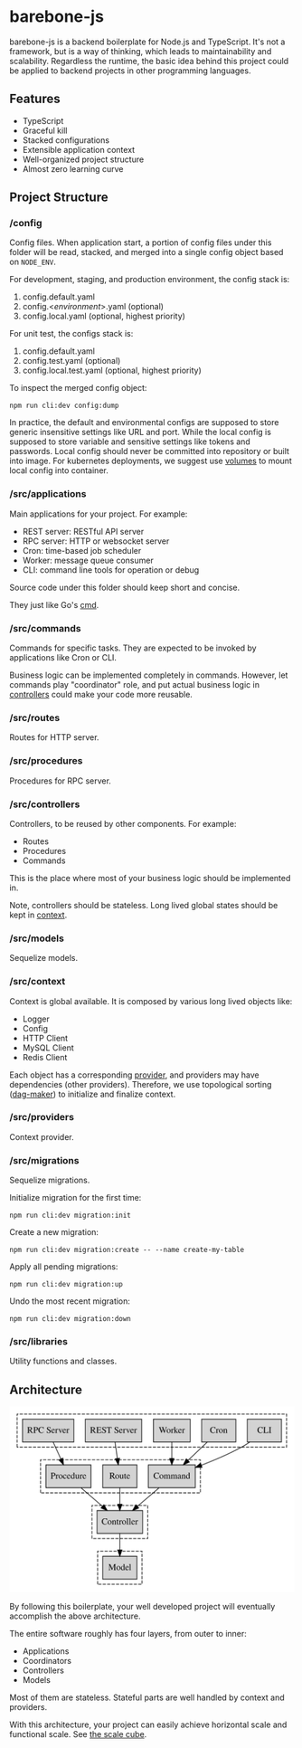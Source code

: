 # barebone-js

barebone-js is a backend boilerplate for Node.js and TypeScript. It's not a framework, but is a way of thinking, which leads to maintainability and scalability. Regardless the runtime, the basic idea behind this project could be applied to backend projects in other programming languages.

## Features

- TypeScript
- Graceful kill
- Stacked configurations
- Extensible application context
- Well-organized project structure
- Almost zero learning curve

## Project Structure

### /config

Config files. When application start, a portion of config files under this folder will be read, stacked, and merged into a single config object based on `NODE_ENV`.

For development, staging, and production environment, the config stack is:

1. config.default.yaml
2. config.\<_environment_\>.yaml (optional)
3. config.local.yaml (optional, highest priority)

For unit test, the configs stack is:

1. config.default.yaml
2. config.test.yaml (optional)
3. config.local.test.yaml (optional, highest priority)

To inspect the merged config object:

```
npm run cli:dev config:dump
```

In practice, the default and environmental configs are supposed to store generic insensitive settings like URL and port. While the local config is supposed to store variable and sensitive settings like tokens and passwords. Local config should never be committed into repository or built into image. For kubernetes deployments, we suggest use [volumes](https://kubernetes.io/docs/concepts/storage/volumes/) to mount local config into container.

### /src/applications

Main applications for your project. For example:

- REST server: RESTful API server
- RPC server: HTTP or websocket server
- Cron: time-based job scheduler
- Worker: message queue consumer
- CLI: command line tools for operation or debug

Source code under this folder should keep short and concise.

They just like Go's [cmd](https://github.com/golang-standards/project-layout/tree/master/cmd).

### /src/commands

Commands for specific tasks. They are expected to be invoked by applications like Cron or CLI.

Business logic can be implemented completely in commands. However, let commands play "coordinator" role, and put actual business logic in [controllers](#srccontrollers) could make your code more reusable.

### /src/routes

Routes for HTTP server.

### /src/procedures

Procedures for RPC server.

### /src/controllers

Controllers, to be reused by other components. For example:

- Routes
- Procedures
- Commands

This is the place where most of your business logic should be implemented in.

Note, controllers should be stateless. Long lived global states should be kept in [context](#srccontext).

### /src/models

Sequelize models.

### /src/context

Context is global available. It is composed by various long lived objects like:

- Logger
- Config
- HTTP Client
- MySQL Client
- Redis Client

Each object has a corresponding [provider](#srcproviders), and providers may have dependencies (other providers). Therefore, we use topological sorting ([dag-maker](https://www.npmjs.com/package/dag-maker)) to initialize and finalize context.

### /src/providers

Context provider.

### /src/migrations

Sequelize migrations.

Initialize migration for the first time:

```
npm run cli:dev migration:init
```

Create a new migration:

```
npm run cli:dev migration:create -- --name create-my-table
```

Apply all pending migrations:

```
npm run cli:dev migration:up
```

Undo the most recent migration:

```
npm run cli:dev migration:down
```

### /src/libraries

Utility functions and classes.

## Architecture

![architecture](docs/ideal.svg)

By following this boilerplate, your well developed project will eventually accomplish the above architecture.

The entire software roughly has four layers, from outer to inner:

- Applications
- Coordinators
- Controllers
- Models

Most of them are stateless. Stateful parts are well handled by context and providers.

With this architecture, your project can easily achieve horizontal scale and functional scale. See [the scale cube](https://microservices.io/articles/scalecube.html).
